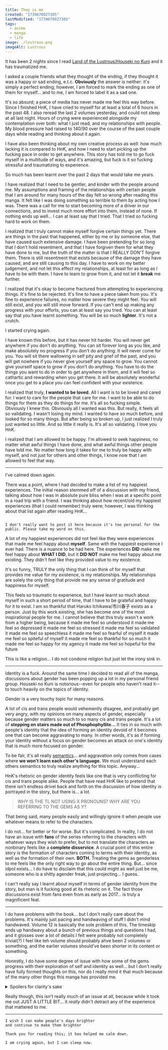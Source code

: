 ```yaml
---
title: They is me
created: "1739670027305"
lastModified: "1739670027305"
tags:
  - anime
  - manga
  - life
image: ./lustrous.png
imageAlt: Lustrous
---
```

It has been 2 nights since I read [Land of the Lustrous/Houseki no Kuni](https://hnk.rocks) and it has traumatized me.

I asked a couple friends what they thought of the ending, if they thought it was a happy or sad ending, e.t.c. **Obviously** the answer is neither: it's simply a perfect ending; however, I am forced to mark the ending as one of them for myself... and to me, I am forced to label it as a sad one.

It's so absurd; a piece of media has never made me feel this way before. Since I finished HnK, I have cried to myself for at least a total of 6 hours in the past 48. I also reread the last 2 volumes yesterday, and could not sleep at all last night. Hours of crying were experienced alongside my contemplation over both: what I just read, and my relationships with people. My blood pressure had raised to 140/90 over the course of the past couple days while reading and thinking about it again.

I have also been thinking about my own creative process as well: how much lacking it is compared to HnK, and how I need to start picking up the fucking pace in order to get anywhere. This story has told me to go fuck myself in a multitude of ways, and it's amazing, but fuck is it so fucking stressful and traumatizing to experience.

So much has been learnt over the past 2 days that would take me years.

I have realized that I need to be gentler, and kinder with the people around me. My assumptions and framing of the relationships with certain people that I am around for many hours of the day felt so wrong after reading this manga. It felt like I was doing something so terrible to them by acting how I was. There was a call for me to start becoming more of a driver in our connections, and to invest much more effort into them, instead of none. If nothing ends up well... I can at least say that I tried. That I tried so fucking hard to work on them.

I realized that I truly cannot make myself forgive certain things yet. There are things in the past that happened, either by me or by someone else, that have caused such extensive damage. I have been pretending for so long that I don't hold resentment, and that I have forgiven them for what they have done to me, but the truth of the matter is that I REALLY DON'T forgive them. There is still resentment that exists because of the damage they have caused, and are still causing to this day. I have to work on my better judgement, and not let this effect my relationships, at least for as long as I have to be with them. I have to learn to grow from it, and not let it **break** me further.

I realized that it's okay to become fractured from attempting to experiencing things. It's fine to be rejected. It's fine to have a piece taken from you. It's fine to experience failures, no matter how severe they might feel. You will still exist, and you will still move forward. If you can't end up making any progress with your efforts, you can at least say you tried. You can at least say that you have learnt something. You will be so much **lighter**. It's not a crutch.

I started crying again.

I have known this before, but it has never hit harder. You will never get anywhere if you don't do anything. You can sit forever long as you like, and make absolutely no progress if you don't do anything. It will never come for you. You will sit there wallowing in self pity and grief of the past, and you will get nowhere if you never give yourself any space to grow. You cannot give yourself space to grow if you don't do anything. You have to do the things you want to do in order to get anywhere in them, and it will feel so cathartic and rewarding when you get there. It will be absolutely wonderful once you get to a place you can feel confident with your existence.

I realized that truly, **I wanted to be loved.** All I want is to be loved and cared for. I want to care for the people that care for me. I want to be able to do things for them as they do things for me. It's all so fucking simple. Obviously I knew this. Obviously all I wanted was this. But really, it feels all so validating. I wasn't losing my mind. I wanted to have so much before, and looked for so many things. But after being so broken up, I just realized I truly just wanted so little. And so little it really is. It's all so validating. I love you HnK.

I realized that I am allowed to be happy. I'm allowed to seek happiness, no matter what awful things I have done, and what awful things other people have told me. No matter how long it takes for me to truly be happy with myself, and not just for others and other things, I know now that I am allowed to feel that way.

---

I've calmed down again.

There was a point, where I had decided to make a list of my happiest experiences. The initial reason stemmed off of a discussion with my friend, talking about how I was in absolute pure bliss when I was at a specific point in a road trip with a friend. I was thinking about how recent/old my happiest experiences (that I could remember) truly were; however, I was thinking about that list again after reading HnK...

```

I don't really want to post it here because it's too personal for the public. Please take my word on this.
```

A lot of my happiest experiences did not feel like they were experiences that made me feel happy about **myself**. Same with the happiest experience I ever had. There is a nuance to be had here. The experiences **DID** make me feel happy about **WHAT I DID**, but it **DID NOT** make me feel happy about me existing. They didn't feel like they provided value to my existence.

It's so funny, TRULY the only thing that I can think of for myself that provides me value for my existence, is my relationships. My relationships are solely the only thing that provide me any sense of gratitude and happiness for myself. 

This feels so traumatic to experience, but I have learnt so much about myself in such a short period of time, that I have to be grateful and happy for it to exist. I am so thankful that Haruko Ichikawa/市川春子 exists as a person. Just by this work existing, she has become one of the most inspirational people for me. I cannot believe that this truly wasn't a work from a higher being, because
it made me feel so understood
it made me feel so depressed
it made me feel so stressed
it made me feel so validated
it made me feel so speechless
it made me feel so fearful of myself
it made me feel so spiteful of myself
it made me feel so thankful for so much
it made me feel so happy for my agency
it made me feel so hopeful for the future

This is like a religion... I do not condone religion but just let the irony sink in.

---

Identity is a fuck. Around the same time I decided to read all of the manga, discussions about gender has been popping up a lot in my personal friend group. Houseki no Kuni is notorious--even for people who haven't read it--to touch heavily on the topics of identity.

Gender is a very touchy topic for many reasons.

A lot of cis and trans people would vehemently disagree, and probably get very angry, with my opinions on many aspects of gender, especially because gender matters so much to so many cis and trans people. It's a lot of **stepping on stairs made out of Phosphophyllite...**  It ties in so much with people's identity that the idea of forming an identity devoid of it becomes one that can become aggravating to many. In other words, it's as if forming your identity without a focus on gender becomes an attack on one's identity that is much more focused on gender.

To be fair, it's all really [semantics](https://www.youtube.com/watch?v=6T44xBgKV_s)... and aggravation only comes from cases where **we won't learn each other's language.** We must understand each others semantics to truly realize anything for this topic. Anyway...

HnK's rhetoric on gender identity feels like one that is very conflicting for cis and trans people alike. People that have read HnK like to pretend that there isn't endless drivel back and forth on the discussion of how identity is portrayed in the story, but there is... a lot.

> WHY IS THE TL NOT USING X PRONOUNS?
> WHY ARE YOU REFERRING TO THE GEMS AS Y?

That being said, many people easily and willingly ignore it when people use whatever means to refer to the characters. 

I do not... for better or for worse. But it's complicated. In reality, I do not have an issue with **fans** of the series referring to the characters with whatever ways they wish to prefer, but to not translate the characters as nonbinary feels like a **complete disservice**. A crucial point of this entire story is the formation of characters coming to terms with their identity, as well as the formation of their own. **BOTH.** Treating the gems as genderless to me feels like the only right way to go about the entire thing. But... since idpol exists... I do have to disclaim that this could might as well just be me, someone who is a shitty agender freak, just projecting... I guess.

I can't really say I learnt about myself in terms of gender identity from the story, but man is it fucking good at its rhetoric on it. The fact those discussions exist from fans even from as early as 2017... is truly a magnificent feat.

---

I do have problems with the book... but I don't really care about the problems. It's mainly just pacing and handwaving of stuff I didn't mind handwaved. Volume 12 is basically the sole problem of this. The timeskip ends up handwavy about a bunch of previous things and questions I had, and it glosses over a lot of details I felt were probably not completely trivial(?) I feel like teh volume should probably ahve been 2 volumes or something, and the earlier volumes should've been shorter in its content or something.

Honestly, I do have some degree of issue with how some of the gems progress with their exploration of self and identity as well... but I don't really have fully formed thoughts on this, nor do I really mind it that much because of the many other things this manga has provided me.

<details>
<summary>
Spoilers for clarity's sake
</summary>
<p>Diamond and Euclase especially felt very half baked, and it made me very sad.</p>

<p>Diamond truly felt like they had no development at all, and for some reason Bort just says Ouuu.... u have changed... yey. Like no, diamond really didn't change much... they got a lot of validation, but nothing really showed their validation transforming them at all honestly</p>

<p>And then Euclase just accepts their situation...? Though really, this might have been affected by the timeskip, becuase that entire part handwaves A LOT.</p>
</details>

Really though, this isn't really much of an issue at all, because while it took me out JUST A LITTLE BIT... it *really* didn't detract any of the experience that mattered to me.

---

	I wish I can make people's days brighter
	and continue to make them brighter
	
	Thank you for reading this; it has helped me calm down.
	
	I am crying again, but I can sleep now.